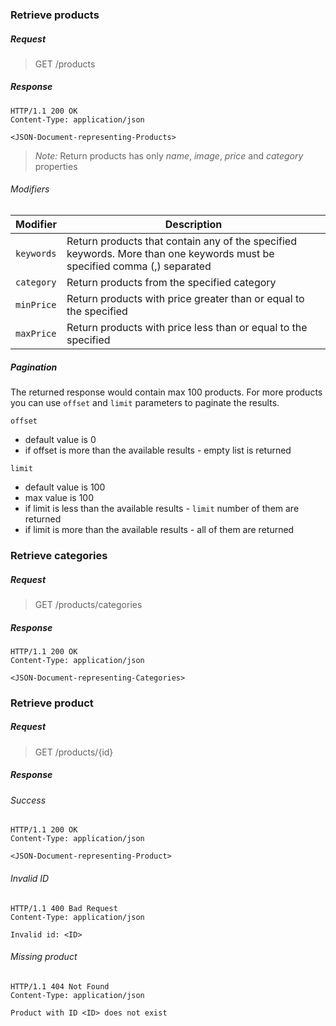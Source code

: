 ### Retrieve products

##### Request
> GET /products

##### Response
```
HTTP/1.1 200 OK
Content-Type: application/json

<JSON-Document-representing-Products>
```
> *Note:* Return products has only *name*, *image*, *price* and *category* properties


###### Modifiers
Modifier | Description
--- | ---
```keywords``` | Return products that contain any of the specified keywords. More than one keywords must be specified comma (,) separated
```category``` | Return products from the specified category
```minPrice``` | Return products with price greater than or equal to the specified
```maxPrice``` | Return products with price less than or equal to the specified

##### Pagination
The returned response would contain max 100 products. For more products you can use ```offset``` and ```limit``` parameters to paginate the results.

```offset```
  * default value is 0
  * if offset is more than the available results - empty list is returned

```limit```
  * default value is 100
  * max value is 100
  * if limit is less than the available results - ```limit``` number of them are returned
  * if limit is more than the available results - all of them are returned


### Retrieve categories

##### Request
> GET /products/categories

##### Response
```
HTTP/1.1 200 OK
Content-Type: application/json

<JSON-Document-representing-Categories>
```

### Retrieve product

##### Request
> GET /products/{id}

##### Response
###### Success
```
HTTP/1.1 200 OK
Content-Type: application/json

<JSON-Document-representing-Product>
```

###### Invalid ID
```
HTTP/1.1 400 Bad Request
Content-Type: application/json

Invalid id: <ID>
```

###### Missing product
```
HTTP/1.1 404 Not Found
Content-Type: application/json

Product with ID <ID> does not exist
```


